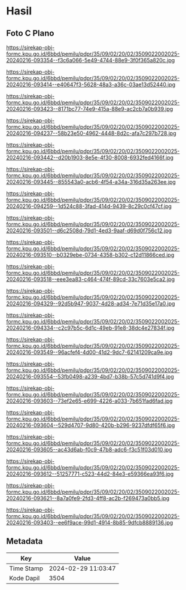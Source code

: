 # Hasil

## Foto C Plano

https://sirekap-obj-formc.kpu.go.id/6bbd/pemilu/pdpr/35/09/02/20/02/3509022002025-20240216-093354--f3c6a066-5e49-4744-88e9-3f0f365a820c.jpg

https://sirekap-obj-formc.kpu.go.id/6bbd/pemilu/pdpr/35/09/02/20/02/3509022002025-20240216-093414--e40647f3-5628-48a3-a36c-03ae13d52440.jpg

https://sirekap-obj-formc.kpu.go.id/6bbd/pemilu/pdpr/35/09/02/20/02/3509022002025-20240216-093423--8171bc77-74e9-415a-88e9-ac2cb7a0b939.jpg

https://sirekap-obj-formc.kpu.go.id/6bbd/pemilu/pdpr/35/09/02/20/02/3509022002025-20240216-094237--58b23e50-4962-4448-8d2c-afa7c297b728.jpg

https://sirekap-obj-formc.kpu.go.id/6bbd/pemilu/pdpr/35/09/02/20/02/3509022002025-20240216-093442--d20b1903-8e5e-4f30-8008-6932fed4166f.jpg

https://sirekap-obj-formc.kpu.go.id/6bbd/pemilu/pdpr/35/09/02/20/02/3509022002025-20240216-093445--855543a0-acb6-4f54-a34a-316d35a263ee.jpg

https://sirekap-obj-formc.kpu.go.id/6bbd/pemilu/pdpr/35/09/02/20/02/3509022002025-20240216-094259--1d524c88-3fad-414d-9439-8c29c0cf47cf.jpg

https://sirekap-obj-formc.kpu.go.id/6bbd/pemilu/pdpr/35/09/02/20/02/3509022002025-20240216-093501--d6c2508d-79d1-4ed3-9aaf-d69d0f756c12.jpg

https://sirekap-obj-formc.kpu.go.id/6bbd/pemilu/pdpr/35/09/02/20/02/3509022002025-20240216-093510--b0329ebe-0734-4358-b302-c12d11866ced.jpg

https://sirekap-obj-formc.kpu.go.id/6bbd/pemilu/pdpr/35/09/02/20/02/3509022002025-20240216-093518--eee3ea83-c464-474f-89cd-33c7603e5ca2.jpg

https://sirekap-obj-formc.kpu.go.id/6bbd/pemilu/pdpr/35/09/02/20/02/3509022002025-20240216-094329--92d5b947-9037-4d28-ad34-7e71d35e17a0.jpg

https://sirekap-obj-formc.kpu.go.id/6bbd/pemilu/pdpr/35/09/02/20/02/3509022002025-20240216-094334--c2c97b5c-6d1c-49eb-91e8-38dc4e27834f.jpg

https://sirekap-obj-formc.kpu.go.id/6bbd/pemilu/pdpr/35/09/02/20/02/3509022002025-20240216-093549--96acfef4-4d00-41d2-9dc7-62141209ca9e.jpg

https://sirekap-obj-formc.kpu.go.id/6bbd/pemilu/pdpr/35/09/02/20/02/3509022002025-20240216-093554--53fb0498-a239-4bd7-b38b-57c5d741d9f4.jpg

https://sirekap-obj-formc.kpu.go.id/6bbd/pemilu/pdpr/35/09/02/20/02/3509022002025-20240216-093603--73ef2e65-e699-4226-a033-7b651fad6fad.jpg

https://sirekap-obj-formc.kpu.go.id/6bbd/pemilu/pdpr/35/09/02/20/02/3509022002025-20240216-093604--529d4707-9d80-420b-b296-9237dfdf65f6.jpg

https://sirekap-obj-formc.kpu.go.id/6bbd/pemilu/pdpr/35/09/02/20/02/3509022002025-20240216-093605--ac43d6ab-f0c9-47b8-adc6-f3c51f03d010.jpg

https://sirekap-obj-formc.kpu.go.id/6bbd/pemilu/pdpr/35/09/02/20/02/3509022002025-20240216-093612--51257771-c523-44d2-84e3-e59366ea93f6.jpg

https://sirekap-obj-formc.kpu.go.id/6bbd/pemilu/pdpr/35/09/02/20/02/3509022002025-20240216-093621--8a7a0fe9-2fd3-4ff8-ac2b-f269473a0bb5.jpg

https://sirekap-obj-formc.kpu.go.id/6bbd/pemilu/pdpr/35/09/02/20/02/3509022002025-20240216-093403--ee6f9ace-99d1-4914-8b85-9dfcb8889136.jpg


## Metadata

| Key        | Value               |
| ---------- | ------------------- |
| Time Stamp | 2024-02-29 11:03:47 |
| Kode Dapil | 3504                |



